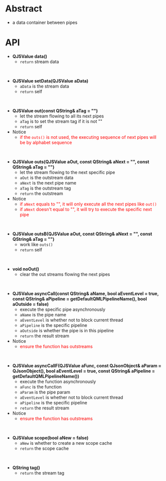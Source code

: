 # Abstract  
* a data container between pipes  

# API
* **QJSValue data()**  
    - `return` stream data  
</br>

* **QJSValue setData(QJSValue aData)**  
    - `aData` is the stream data  
    - `return` self  
</br>

* **QJSValue out(const QString& aTag = "")**  
    - let the stream flowing to all its next pipes  
    - `aTag` is to set the stream tag if it is not ""  
    - `return` self  
* Notice  
    - <font color="red">if the `outs()` is not used, the executing sequence of next pipes will be by alphabet sequence</font><br />  
</br>

* **QJSValue outs(QJSValue aOut, const QString& aNext = "", const QString& aTag = "")**  
    - let the stream flowing to the next specific pipe  
    - `aOut` is the outstream data  
    - `aNext` is the next pipe name  
    - `aTag` is the outstream tag  
    - `return` the outstream  
* Notice  
    - <font color="red">if `aNext` equals to "", it will only execute all the next pipes like `out()`</font><br />  
    - <font color="red">if `aNext` doesn't equal to "", it will try to execute the specific next pipe</font><br />  
</br>

* **QJSValue outsB(QJSValue aOut, const QString& aNext = "", const QString& aTag = "")**  
    - work like `outs()`  
    - `return` self  
</br>

* **void noOut()**  
    - clear the out streams flowing the next pipes  
</br>

* **QJSValue asyncCall(const QString& aName, bool aEventLevel = true, const QString& aPipeline = getDefaultQMLPipelineName(), bool aOutside = false)**  
    - execute the specific pipe asynchronously  
    - `aName` is the pipe name  
    - `aEventLevel` is whether not to block current thread  
    - `aPipeline` is the specific pipeline  
    - `aOutside` is whether the pipe is in this pipeline  
    - `return` the result stream  
* Notice  
    - <font color="red">ensure the function has outstreams</font><br />  
</br>

* **QJSValue asyncCallF(QJSValue aFunc, const QJsonObject& aParam = QJsonObject(), bool aEventLevel = true, const QString& aPipeline = getDefaultQMLPipelineName())**  
    - execute the function asynchronously  
    - `aFunc` is the function  
    - `aParam` is the pipe param  
    - `aEventLevel` is whether not to block current thread  
    - `aPipeline` is the specific pipeline  
    - `return` the result stream  
* Notice  
    - <font color="red">ensure the function has outstreams</font><br />  
</br>

* **QJSValue scope(bool aNew = false)**  
    - `aNew` is whether to create a new scope cache  
    - `return` the scope cache  
</br>

* **QString tag()**  
    - `return` the stream tag  
</br>